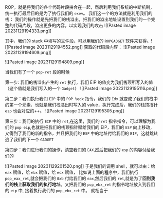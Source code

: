 ROP，就是将我们的各个代码片段拼合在一起，然后利用我们系统的中断机制，统一执行最后目的是为了执行我们的 `exev`。
我们这一个的方法就是利用我们的栈：
我们的操作就是先把我们的栈溢出，把我们的溢出地址设置到我们的一个完整的代码片段，溢出更多的内容。以实现我们的攻击
![[Pasted image 20231129194333.png]]

其中，我们的 stack 中填写的文件段，可以用我们的 `ROPGADGET` 软件来获得。![[Pasted image 20231129194552.png]]
获取的代码段内容：
![[Pasted image 20231129194609.png]]

![[Pasted image 20231129194809.png]]

当我们有了一个 `pop-ret` 段的时候

第一步: 我们的栈溢出产生的 `ret` 执行，我们 EIP 的值变为我们栈顶所写入的值（这个值就是我们写入的一个 `Gadget`）
![[Pasted image 20231129195116.png]]

第二步：我们执行我们 `EIP` 中的 `POP %edx` 指令，我们的 ` Edx ` 就变成了我们的栈中的第一个元素，也就是我们栈溢出时写入的 value，执行完成后，我们的栈顶指针 `esp` 也会对应的++。
![[Pasted image 20231129195305.png]]

第三步：我们的执行 `EIP` 中的 `ret`,在这里，我们的 `ret` 指令指令，可以理解为我们的 `pop eip`,也就是把我们的栈顶指针赋给我们的 EIP，我们的 ` ESP ` 向上移动，又得到了我们的新的指令，并且把我们的 ` ESP ` 中的地址付给我们的 ` EIP `，这就跳转逃了我们的下一个 ` GADGET `

第四步：我们进行我们的操作，清空我们的 `EAX`,然后把我们的 `esp` 的内容付给我们的

![[Pasted image 20231129201520.png]]
于是我们的调用 shell，就可以由：给 `eax` 赋值，给 `ebx` 赋值，给 `ecx` 赋值，
比如说上面的程序中，我们执行 `pop_eax_ret`,就会把我们的 `0xb` 付给我们的 `eax`,然后我们的 `ret`,就是为了**回到我们的栈上获取我们的执行地址**。又把我们的 `pop_ebx_ret` 的指令地址放入到我们的 `eip` 中, 接着执行我们的 `pop_ebx_ret` 中。
就相当于

